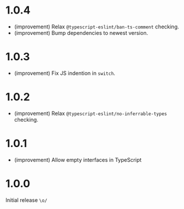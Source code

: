 1.0.4
=====

*   (improvement) Relax `@typescript-eslint/ban-ts-comment` checking.
*   (improvement) Bump dependencies to newest version.


1.0.3
=====

*   (improvement) Fix JS indention in `switch`.


1.0.2
=====

*   (improvement) Relax `@typescript-eslint/no-inferrable-types` checking.


1.0.1
=====

*   (improvement) Allow empty interfaces in TypeScript


1.0.0
=====

Initial release `\o/`
